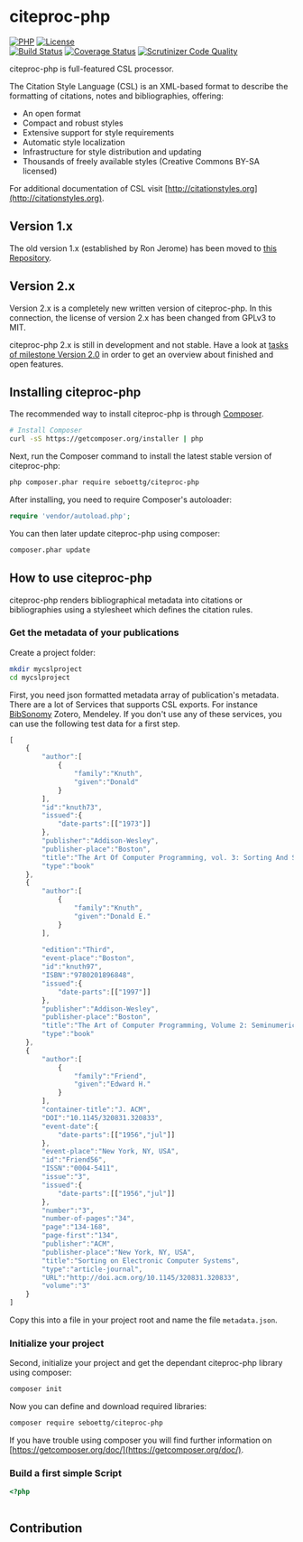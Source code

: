 # citeproc-php #
[![PHP](https://img.shields.io/badge/PHP-%3E=5.6-green.svg?style=flat)](http://docs.php.net/manual/en/migration53.new-features.php)
[![License](https://img.shields.io/badge/license-MIT-blue.svg?style=flat)](https://opensource.org/licenses/MIT)  
[![Build Status](https://travis-ci.org/seboettg/citeproc-php.svg)](https://travis-ci.org/seboettg/citeproc-php)
[![Coverage Status](https://coveralls.io/repos/github/seboettg/citeproc-php/badge.svg)](https://coveralls.io/github/seboettg/citeproc-php)
[![Scrutinizer Code Quality](https://scrutinizer-ci.com/g/seboettg/citeproc-php/badges/quality-score.png?b=master)](https://scrutinizer-ci.com/g/seboettg/citeproc-php/?branch=master)

citeproc-php is full-featured CSL processor.

The Citation Style Language (CSL) is an XML-based format to describe the formatting of citations, notes and bibliographies, offering:

* An open format
* Compact and robust styles
* Extensive support for style requirements
* Automatic style localization
* Infrastructure for style distribution and updating
* Thousands of freely available styles (Creative Commons BY-SA licensed)

For additional documentation of CSL visit [http://citationstyles.org](http://citationstyles.org).

## Version 1.x ##

The old version 1.x (established by Ron Jerome) has been moved to [this Repository](https://github.com/seboettg/citeproc-php-old). 

## Version 2.x ##

Version 2.x is a completely new written version of citeproc-php. In this connection, the license of version 2.x has been changed from GPLv3 to MIT.

citeproc-php 2.x is still in development and not stable. Have a look at [tasks of milestone Version 2.0](https://github.com/seboettg/citeproc-php/milestone/1) in order to get an overview about finished and open features.

## Installing citeproc-php ##

The recommended way to install citeproc-php is through
[Composer](http://getcomposer.org).

```bash
# Install Composer
curl -sS https://getcomposer.org/installer | php
```

Next, run the Composer command to install the latest stable version of citeproc-php:

```bash
php composer.phar require seboettg/citeproc-php
```

After installing, you need to require Composer's autoloader:

```php
require 'vendor/autoload.php';
```

You can then later update citeproc-php using composer:

 ```bash
composer.phar update
 ```

## How to use citeproc-php ##

citeproc-php renders bibliographical metadata into citations or bibliographies using a stylesheet which defines the 
citation rules. 


### Get the metadata of your publications ###

Create a project folder:

```bash
mkdir mycslproject
cd mycslproject
```

First, you need json formatted metadata array of publication's metadata. There are a lot of Services that supports CSL exports. For instance [BibSonomy](https://www.bibsonomy.org) Zotero, Mendeley. If you don't use any of these services, you can use the following test data for a first step.

```javascript
[
    {
        "author":[
            {
                "family":"Knuth",
                "given":"Donald"
            }
        ],
        "id":"knuth73",
        "issued":{
            "date-parts":[["1973"]]
        },
        "publisher":"Addison-Wesley",
        "publisher-place":"Boston",
        "title":"The Art Of Computer Programming, vol. 3: Sorting And Searching",
        "type":"book"
    },
    {
        "author":[
            {
                "family":"Knuth",
                "given":"Donald E."
            }
        ],
        
        "edition":"Third",
        "event-place":"Boston",
        "id":"knuth97",
        "ISBN":"9780201896848",
        "issued":{
            "date-parts":[["1997"]]
        },
        "publisher":"Addison-Wesley",
        "publisher-place":"Boston",
        "title":"The Art of Computer Programming, Volume 2: Seminumerical Algorithms",
        "type":"book"
    },
    {
        "author":[
            {
                "family":"Friend",
                "given":"Edward H."
            }
        ],
        "container-title":"J. ACM",
        "DOI":"10.1145/320831.320833",
        "event-date":{
            "date-parts":[["1956","jul"]]
        },
        "event-place":"New York, NY, USA",
        "id":"Friend56",
        "ISSN":"0004-5411",
        "issue":"3",
        "issued":{
            "date-parts":[["1956","jul"]]
        },
        "number":"3",
        "number-of-pages":"34",
        "page":"134-168",
        "page-first":"134",
        "publisher":"ACM",
        "publisher-place":"New York, NY, USA",
        "title":"Sorting on Electronic Computer Systems",
        "type":"article-journal",
        "URL":"http://doi.acm.org/10.1145/320831.320833",
        "volume":"3"
    }
]
```

Copy this into a file in your project root and name the file `metadata.json`.

### Initialize your project ###
Second, initialize your project and get the dependant citeproc-php library using composer:

```bash
composer init
```

Now you can define and download required libraries:
 
```bash
composer require seboettg/citeproc-php
```

If you have trouble using composer you will find further information on [https://getcomposer.org/doc/](https://getcomposer.org/doc/).

### Build a first simple Script ###

```php
<?php



```

## Contribution ##